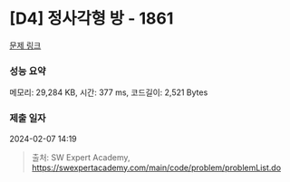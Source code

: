 # [D4] 정사각형 방 - 1861 

[문제 링크](https://swexpertacademy.com/main/code/problem/problemDetail.do?contestProbId=AV5LtJYKDzsDFAXc) 

### 성능 요약

메모리: 29,284 KB, 시간: 377 ms, 코드길이: 2,521 Bytes

### 제출 일자

2024-02-07 14:19



> 출처: SW Expert Academy, https://swexpertacademy.com/main/code/problem/problemList.do